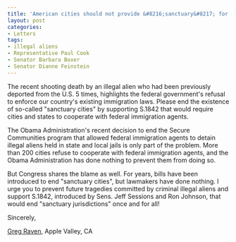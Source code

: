 ```yaml
---
title: 'American cities should not provide &#8216;sanctuary&#8217; for foreign criminals'
layout: post
categories:
- Letters
tags:
- illegal aliens
- Representative Paul Cook
- Senator Barbara Boxer
- Senator Dianne Feinstein
---
```


The recent shooting death by an illegal alien who had been previously deported from the U.S. 5 times, highlights the federal government's refusal to enforce our country's existing immigration laws. Please end the existence of so-called "sanctuary cities" by supporting S.1842 that would require cities and states to cooperate with federal immigration agents.

The Obama Administration's recent decision to end the Secure Communities program that allowed federal immigration agents to detain illegal aliens held in state and local jails is only part of the problem. More than 200 cities refuse to cooperate with federal immigration agents, and the Obama Administration has done nothing to prevent them from doing so.

But Congress shares the blame as well. For years, bills have been introduced to end "sanctuary cities", but lawmakers have done nothing. I urge you to prevent future tragedies committed by criminal illegal aliens and support S.1842, introduced by Sens. Jeff Sessions and Ron Johnson, that would end "sanctuary jurisdictions" once and for all!

Sincerely,

[Greg Raven](https://www.gregraven.org), Apple Valley, CA